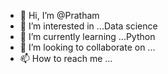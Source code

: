 - 👋 Hi, I’m @Pratham
- 👀 I’m interested in ...Data science
- 🌱 I’m currently learning ...Python 
- 💞️ I’m looking to collaborate on ...
- 📫 How to reach me ...

<!---
Pratham5467/Pratham is a ✨ special ✨ repository because its `README.md` (this file) appears on your GitHub profile.
You can click the Preview link to take a look at your changes.
--->
